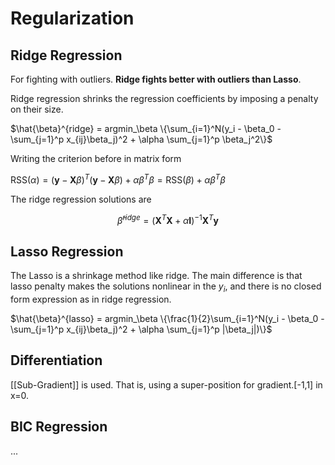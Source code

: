 
# Regularization
## Ridge Regression

For fighting with outliers.
**Ridge fights better with outliers than Lasso**.

Ridge regression shrinks the regression coefficients by imposing a penalty on their size. 

  

$\hat{\beta}^{ridge} = argmin_\beta \{\sum_{i=1}^N(y_i - \beta_0 - \sum_{j=1}^p x_{ij}\beta_j)^2 + \alpha \sum_{j=1}^p \beta_j^2\}$

  

Writing the criterion before in matrix form

  

$\mathrm{RSS}(\alpha) = (\boldsymbol{y} - \boldsymbol{X}\beta)^T (\boldsymbol{y} - \boldsymbol{X}\beta) + \alpha\beta^T\beta = \mathrm{RSS}(\beta) + \alpha\beta^T\beta$

  

The ridge regression solutions are

  

$$\hat{\beta}^{ridge} = (\boldsymbol{X}^T\boldsymbol{X} + \alpha\boldsymbol{I})^{-1}\boldsymbol{X}^T\boldsymbol{y}$$



## Lasso Regression

The Lasso is a shrinkage method like ridge. The main difference is that lasso penalty makes the solutions nonlinear in the $y_i$, and there is no closed form expression as in ridge regression.

  

$\hat{\beta}^{lasso} = argmin_\beta \{\frac{1}{2}\sum_{i=1}^N(y_i - \beta_0 - \sum_{j=1}^p x_{ij}\beta_j)^2 + \alpha \sum_{j=1}^p |\beta_j|)\}$

## Differentiation
[[Sub-Gradient]] is used. That is, using a super-position for gradient.[-1,1] in x=0.

## BIC Regression
...